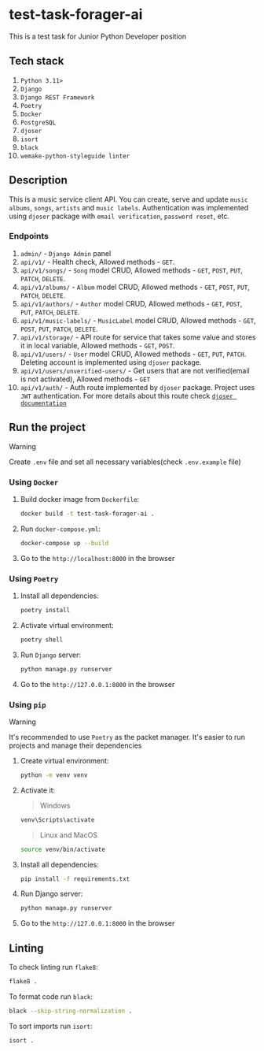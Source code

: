 # test-task-forager-ai

This is a test task for Junior Python Developer position

## Tech stack

1. `Python 3.11>`
2. `Django`
3. `Django REST Framework`
4. `Poetry`
5. `Docker`
6. `PostgreSQL`
7. `djoser`
8. `isort`
9. `black`
10. `wemake-python-styleguide linter`

## Description

This is a music service client API. You can create, serve and update `music albums`, `songs`, `artists` and `music labels`.
Authentication was implemented using `djoser` package with `email verification`, `password reset`, etc.

### Endpoints

1. `admin/` - `Django Admin` panel
2. `api/v1/` - Health check, Allowed methods - `GET`.
3. `api/v1/songs/` - `Song` model CRUD, Allowed methods - `GET`, `POST`, `PUT`, `PATCH`, `DELETE`.
4. `api/v1/albums/` - `Album` model CRUD, Allowed methods - `GET`, `POST`, `PUT`, `PATCH`, `DELETE`.
5. `api/v1/authors/` - `Author` model CRUD, Allowed methods - `GET`, `POST`, `PUT`, `PATCH`, `DELETE`.
6. `api/v1/music-labels/` - `MusicLabel` model CRUD, Allowed methods - `GET`, `POST`, `PUT`, `PATCH`, `DELETE`.
7. `api/v1/storage/` - API route for service that takes some value and stores it in local variable, Allowed methods - `GET`, `POST`.
8. `api/v1/users/` - `User` model CRUD, Allowed methods - `GET`, `PUT`, `PATCH`. Deleting account is implemented using `djoser` package.
9. `api/v1/users/unverified-users/` - Get users that are not verified(email is not activated), Allowed methods - `GET`
10. `api/v1/auth/` - Auth route implemented by `djoser` package. Project uses `JWT` authentication. For more details about this route check [`djoser documentation`](https://djoser.readthedocs.io/en/latest/getting_started.html)

## Run the project

> [!WARNING]  
> Create `.env` file and set all necessary variables(check `.env.example` file)

### Using `Docker`

1. Build docker image from `Dockerfile`:

   ```bash
   docker build -t test-task-forager-ai .
   ```

2. Run `docker-compose.yml`:

   ```bash
   docker-compose up --build
   ```

3. Go to the `http://localhost:8000` in the browser

### Using `Poetry`

1. Install all dependencies:

   ```bash
   poetry install
   ```

2. Activate virtual environment:

   ```bash
   poetry shell
   ```

3. Run `Django` server:

   ```bash
   python manage.py runserver
   ```

4. Go to the `http://127.0.0.1:8000` in the browser

### Using `pip`

> [!WARNING]  
> It's recommended to use `Poetry` as the packet manager. It's easier to run projects and manage their dependencies

1. Create virtual environment:

   ```bash
   python -m venv venv
   ```

2. Activate it:

   > Windows

   ```bash
   venv\Scripts\activate
   ```

   > Linux and MacOS

   ```bash
   source venv/bin/activate
   ```

3. Install all dependencies:

   ```bash
   pip install -f requirements.txt
   ```

4. Run Django server:

   ```bash
   python manage.py runserver
   ```

5. Go to the `http://127.0.0.1:8000` in the browser

## Linting

To check linting run `flake8`:

```bash
flake8 .
```

To format code run `black`:

```bash
black --skip-string-normalization .
```

To sort imports run `isort`:

```bash
isort .
```
